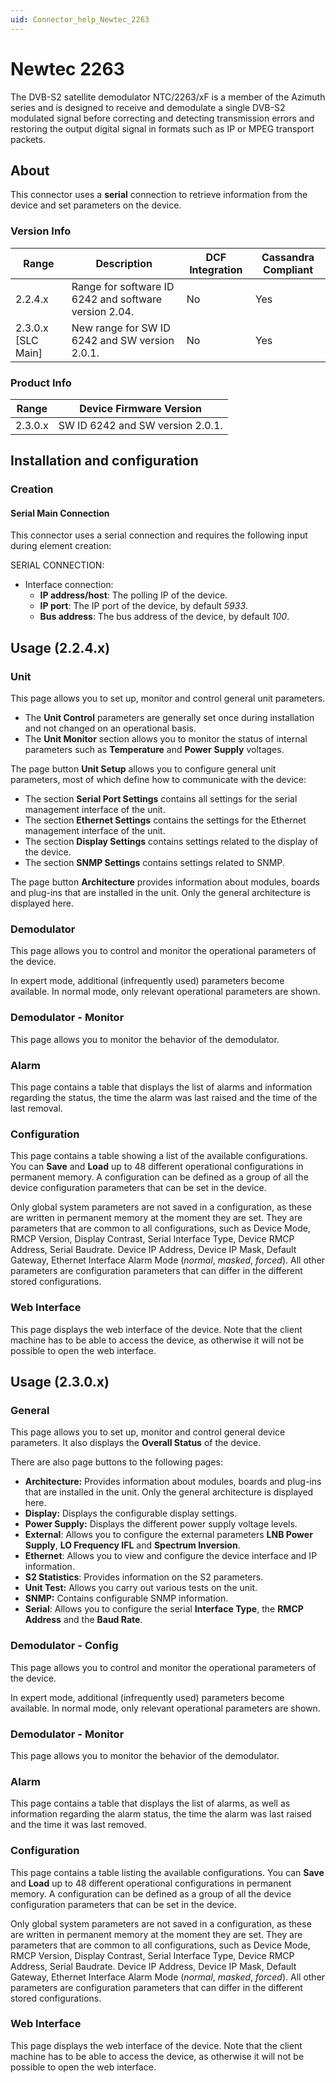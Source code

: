 ```yaml
---
uid: Connector_help_Newtec_2263
---
```


# Newtec 2263

The DVB-S2 satellite demodulator NTC/2263/xF is a member of the Azimuth series and is designed to receive and demodulate a single DVB-S2 modulated signal before correcting and detecting transmission errors and restoring the output digital signal in formats such as IP or MPEG transport packets.

## About

This connector uses a **serial** connection to retrieve information from the device and set parameters on the device.

### Version Info

| **Range**     | **Description**                                       | **DCF Integration** | **Cassandra Compliant** |
|----------------------|-------------------------------------------------------|---------------------|-------------------------|
| 2.2.4.x              | Range for software ID 6242 and software version 2.04. | No                  | Yes                     |
| 2.3.0.x \[SLC Main\] | New range for SW ID 6242 and SW version 2.0.1.        | No                  | Yes                     |

### Product Info

| **Range** | **Device Firmware Version**      |
|------------------|----------------------------------|
| 2.3.0.x          | SW ID 6242 and SW version 2.0.1. |

## Installation and configuration

### Creation

#### Serial Main Connection

This connector uses a serial connection and requires the following input during element creation:

SERIAL CONNECTION:

- Interface connection:
  - **IP address/host**: The polling IP of the device.
  - **IP port**: The IP port of the device, by default *5933*.
  - **Bus address**: The bus address of the device, by default *100*.

## Usage (2.2.4.x)

### Unit

This page allows you to set up, monitor and control general unit parameters.

- The **Unit Control** parameters are generally set once during installation and not changed on an operational basis.
- The **Unit Monitor** section allows you to monitor the status of internal parameters such as **Temperature** and **Power** **Supply** voltages.

The page button **Unit Setup** allows you to configure general unit parameters, most of which define how to communicate with the device:

- The section **Serial Port Settings** contains all settings for the serial management interface of the unit.
- The section **Ethernet Settings** contains the settings for the Ethernet management interface of the unit.
- The section **Display Settings** contains settings related to the display of the device.
- The section **SNMP Settings** contains settings related to SNMP.

The page button **Architecture** provides information about modules, boards and plug-ins that are installed in the unit. Only the general architecture is displayed here.

### Demodulator

This page allows you to control and monitor the operational parameters of the device.

In expert mode, additional (infrequently used) parameters become available. In normal mode, only relevant operational parameters are shown.

### Demodulator - Monitor

This page allows you to monitor the behavior of the demodulator.

### Alarm

This page contains a table that displays the list of alarms and information regarding the status, the time the alarm was last raised and the time of the last removal.

### Configuration

This page contains a table showing a list of the available configurations. You can **Save** and **Load** up to 48 different operational configurations in permanent memory. A configuration can be defined as a group of all the device configuration parameters that can be set in the device.

Only global system parameters are not saved in a configuration, as these are written in permanent memory at the moment they are set. They are parameters that are common to all configurations, such as Device Mode, RMCP Version, Display Contrast, Serial Interface Type, Device RMCP Address, Serial Baudrate. Device IP Address, Device IP Mask, Default Gateway, Ethernet Interface Alarm Mode (*normal*, *masked*, *forced*). All other parameters are configuration parameters that can differ in the different stored configurations.

### Web Interface

This page displays the web interface of the device. Note that the client machine has to be able to access the device, as otherwise it will not be possible to open the web interface.

## Usage (2.3.0.x)

### General

This page allows you to set up, monitor and control general device parameters. It also displays the **Overall Status** of the device.

There are also page buttons to the following pages:

- **Architecture:** Provides information about modules, boards and plug-ins that are installed in the unit. Only the general architecture is displayed here.
- **Display:** Displays the configurable display settings.
- **Power Supply:** Displays the different power supply voltage levels.
- **External**: Allows you to configure the external parameters **LNB Power Supply**, **LO Frequency IFL** and **Spectrum Inversion**.
- **Ethernet**: Allows you to view and configure the device interface and IP information.
- **S2 Statistics**: Provides information on the S2 parameters.
- **Unit Test:** Allows you carry out various tests on the unit.
- **SNMP:** Contains configurable SNMP information.
- **Serial**: Allows you to configure the serial **Interface Type**, the **RMCP Address** and the **Baud Rate**.

### Demodulator - Config

This page allows you to control and monitor the operational parameters of the device.

In expert mode, additional (infrequently used) parameters become available. In normal mode, only relevant operational parameters are shown.

### Demodulator - Monitor

This page allows you to monitor the behavior of the demodulator.

### Alarm

This page contains a table that displays the list of alarms, as well as information regarding the alarm status, the time the alarm was last raised and the time it was last removed.

### Configuration

This page contains a table listing the available configurations. You can **Save** and **Load** up to 48 different operational configurations in permanent memory. A configuration can be defined as a group of all the device configuration parameters that can be set in the device.

Only global system parameters are not saved in a configuration, as these are written in permanent memory at the moment they are set. They are parameters that are common to all configurations, such as Device Mode, RMCP Version, Display Contrast, Serial Interface Type, Device RMCP Address, Serial Baudrate. Device IP Address, Device IP Mask, Default Gateway, Ethernet Interface Alarm Mode (*normal*, *masked*, *forced*). All other parameters are configuration parameters that can differ in the different stored configurations.

### Web Interface

This page displays the web interface of the device. Note that the client machine has to be able to access the device, as otherwise it will not be possible to open the web interface.
